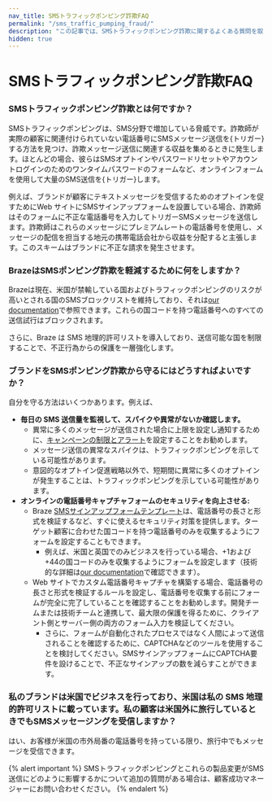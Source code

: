 ```yaml
---
nav_title: SMSトラフィックポンピング詐欺FAQ
permalink: "/sms_traffic_pumping_fraud/"
description: "この記事では、SMSトラフィックポンピング詐欺に関するよくある質問を取り上げています。"
hidden: true
---
```


# SMSトラフィックポンピング詐欺FAQ 

### SMSトラフィックポンピング詐欺とは何ですか？ 

SMSトラフィックポンピングは、SMS分野で増加している脅威です。詐欺師が実際の顧客に関連付けられていない電話番号にSMSメッセージ送信を{トリガー}する方法を見つけ、詐欺メッセージ送信に関連する収益を集めるときに発生します。ほとんどの場合、彼らはSMSオプトインやパスワードリセットやアカウントログインのためのワンタイムパスワードのフォームなど、オンラインフォームを使用して大量のSMS送信を{トリガー}します。  

例えば、ブランドが顧客にテキストメッセージを受信するためのオプトインを促すためにWeb サイトにSMSサインアップフォームを設置している場合、詐欺師はそのフォームに不正な電話番号を入力してトリガーSMSメッセージを送信します。詐欺師はこれらのメッセージにプレミアムレートの電話番号を使用し、メッセージの配信を担当する地元の携帯電話会社から収益を分配すると主張します。このスキームはブランドに不正な請求を発生させます。 

### BrazeはSMSポンピング詐欺を軽減するために何をしますか？

Brazeは現在、米国が禁輸している国およびトラフィックポンピングのリスクが高いとされる国のSMSブロックリストを維持しており、それは[our documentation]({{site.baseurl}}/sms_country_blocklist)で参照できます。これらの国コードを持つ電話番号へのすべての送信試行はブロックされます。

さらに、Braze は SMS 地理的許可リストを導入しており、送信可能な国を制限することで、不正行為からの保護を一層強化します。

### ブランドをSMSポンピング詐欺から守るにはどうすればよいですか？ 

自分を守る方法はいくつかあります。例えば、 
- **毎日の SMS 送信量を監視して、スパイクや異常がないか確認します。**
    - 異常に多くのメッセージが送信された場合に上限を設定し通知するために、[キャンペーンの制限とアラート]({{site.baseurl}}/user_guide/engagement_tools/campaigns/managing_campaigns/campaign_alerts/)を設定することをお勧めします。
    - メッセージ送信の異常なスパイクは、トラフィックポンピングを示している可能性があります。
    - 意図的なオプトイン促進戦略以外で、短期間に異常に多くのオプトインが発生することは、トラフィックポンピングを示している可能性があります。
- **オンラインの電話番号キャプチャフォームのセキュリティを向上させる:**
    - Braze [SMSサインアップフォームテンプレート]({{site.baseurl}}/user_guide/message_building_by_channel/in-app_messages/drag_and_drop/templates/phone_number_capture)は、電話番号の長さと形式を検証するなど、すぐに使えるセキュリティ対策を提供します。ターゲット顧客に合わせた国コードを持つ電話番号のみを収集するようにフォームを設定することもできます。
        - 例えば、米国と英国でのみビジネスを行っている場合、+1および+44の国コードのみを収集するようにフォームを設定します（技術的な詳細は[our documentation]({{site.baseurl}}/user_guide/message_building_by_channel/in-app_messages/drag_and_drop/templates/phone_number_capture/#step-2-customize-your-phone-number-input-component)で確認できます）。
    - Web サイトでカスタム電話番号キャプチャを構築する場合、電話番号の長さと形式を検証するルールを設定し、電話番号を収集する前にフォームが完全に完了していることを確認することをお勧めします。開発チームまたは技術チームと連携して、最大限の保護を得るために、クライアント側とサーバー側の両方のフォーム入力を検証してください。
        - さらに、フォームが自動化されたプロセスではなく人間によって送信されることを確認するために、CAPTCHAなどのツールを使用することを検討してください。SMSサインアップフォームにCAPTCHA要件を設けることで、不正なサインアップの数を減らすことができます。

### 私のブランドは米国でビジネスを行っており、米国は私の SMS 地理的許可リストに載っています。私の顧客は米国外に旅行しているときでもSMSメッセージングを受信しますか？ 

はい、お客様が米国の市外局番の電話番号を持っている限り、旅行中でもメッセージを受信できます。 

{% alert important %}
SMSトラフィックポンピングとこれらの製品変更がSMS送信にどのように影響するかについて追加の質問がある場合は、顧客成功マネージャーにお問い合わせください。
{% endalert %}
